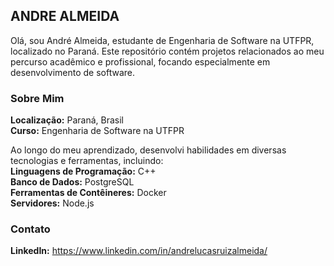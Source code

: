 ## ANDRE ALMEIDA
Olá, sou André Almeida, estudante de Engenharia de Software na UTFPR, localizado no Paraná. Este repositório contém projetos relacionados ao meu percurso acadêmico e profissional, focando especialmente em desenvolvimento de software.

### Sobre Mim
**Localização:** Paraná, Brasil \
**Curso:** Engenharia de Software na UTFPR

Ao longo do meu aprendizado, desenvolvi habilidades em diversas tecnologias e ferramentas, incluindo: \
**Linguagens de Programação:** C++ \
**Banco de Dados:** PostgreSQL \
**Ferramentas de Contêineres:** Docker \
**Servidores:** Node.js

### Contato
**LinkedIn:** https://www.linkedin.com/in/andrelucasruizalmeida/
